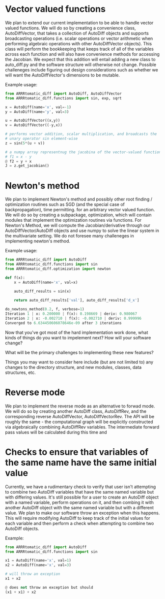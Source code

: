 # Vector valued functions
We plan to extend our current implementation to be able to handle vector valued functions. We will do so by creating a convenience class, AutoDiffVector, that takes a collection of AutoDiff objects and supports broadcasting operations (i.e. scalar operations or vector arithmetic when performing algebraic operations with other AutoDiffVector objects). This class will perform the bookkeeping that keeps track of all of the variables across each function and will also have convenience methods for accessing the Jacobian. We expect that this addition will entail adding a new class to auto_diff.py and the software structure will otherwise not change. Possible challeneges include figuring out design considerations such as whether we will want the AutoDiffVector's dimensions to be mutable.

Example usage:

```python
from ARRRtomatic_diff import AutoDiff, AutoDiffVector
from ARRRtomatic_diff.functions import sin, exp, sqrt

x = AutoDiff(name='x', val=-1)
y = AutoDiff(name='y', val=3)

u = AutoDiffVector((x,y))
v = AutoDiffVector((-y,x))

# performs vector addition, scalar multiplication, and broadcasts the 
# unary operator sin element-wise
z = sin(5*(u + v))

# a numpy array representnug the jacobina of the vector-valued function
# f1 = x - y
@ f2 = y + x
J = z.get_jacobian() 
```


# Newton's method
We plan to implement Newton's method and possibly other root finding / optimization routines such as SGD (and the special case of backpropagation), time permitting. for an arbitrary vector valued function. We will do so by creating a subpackage, optimization, which will contain modules that implement the optimization routines via functions. For Newton's Method, we will compute the Jacobian/derivative through our AutoDiffVector/AutoDiff objects and use numpy to solve the linear system in the multivariate setting. We do not foresee many challeneges in implementing newton's method. 

Example usage:
```python
from ARRRtomatic_diff import AutoDiff
from ARRRtomatic_diff.functions import sin
from ARRRtomatic_diff.optimization import newton

def f(x):
    x = AutoDiff(name='x', val=x)

    auto_diff_results = sin(x)

    return auto_diff_results['val'], auto_diff_results['d_x']
    
do_newtons_method(0.2, f, verbose=1)
Iteration 1 | x: 0.200000 | f(x): 0.198669 | deriv: 0.980067
Iteration 2 | x: -0.002710 | f(x): -0.002710 | deriv: 0.999996
Converged to 6.634450606078646e-09 after 3 iterations
```

Now that you've got most of the hard implementation work done, what kinds of things do you want to impelement next? How will your software change? 

What will be the primary challenges to implementing these new features? 

Things you may want to consider here include (but are not limited to) any changes to 
the directory structure, 
and new modules, 
classes, 
data structures, 
etc.

# Reverse mode
We plan to implement the reverse mode as an alternative to forwad mode. We will do so by creating another AutoDiff class, AutoDiffRev, and the corresponding reverse AutoDiffVector, AutoDiffVectorRev. The API will be roughly the same - the computational graph will be explicitly constructed via algebraically combining AutoDiffRev variables. The intermediate forward pass values will be calculated during this time and 

# Checks to ensure that variables of the same name have the same initial value
Currently, we have a rudimentary check to verify that user isn't attempting to combine two AutoDiff variables that have the same named variable but with differing values. It's still possible for a user to create an AutoDiff object with a named variable, perform operations on it, and then combing it with another AutoDiff object with the same named variable but with a different value. We plan to make our software throw an exception when this happens. This will require modifying AutoDiff to keep track of the initial values for each variable and then perform a check when attempting to combine two AutoDiff objects.

Example:

```python
from ARRRtomatic_diff import AutoDiff
from ARRRtomatic_diff.functions import sin

x1 = AutoDiff(name='x', val=1)
x2 = AutoDiff(name='x', val=3)

# will throw an exception
x1 + x2

@ does not throw an exception but should
(x1 + x1) + x2
```




